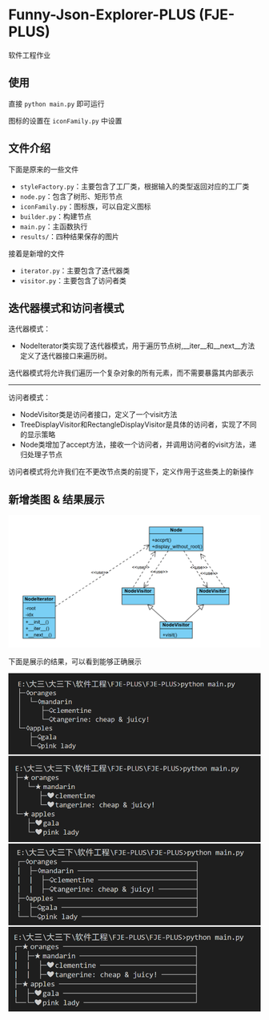 # Funny-Json-Explorer-PLUS (FJE-PLUS)
软件工程作业

## 使用
直接 `python main.py` 即可运行

图标的设置在 `iconFamily.py` 中设置

## 文件介绍

下面是原来的一些文件

* `styleFactory.py`：主要包含了工厂类，根据输入的类型返回对应的工厂类
* `node.py`：包含了树形、矩形节点
* `iconFamily.py`：图标族，可以自定义图标
* `builder.py`：构建节点
* `main.py`：主函数执行
* `results/`：四种结果保存的图片

接着是新增的文件

* `iterator.py`：主要包含了迭代器类
* `visitor.py`：主要包含了访问者类

## 迭代器模式和访问者模式

迭代器模式：

* NodeIterator类实现了迭代器模式，用于遍历节点树,__iter__和__next__方法定义了迭代器接口来遍历树。

迭代器模式将允许我们遍历一个复杂对象的所有元素，而不需要暴露其内部表示

---

访问者模式：

* NodeVisitor类是访问者接口，定义了一个visit方法
* TreeDisplayVisitor和RectangleDisplayVisitor是具体的访问者，实现了不同的显示策略
* Node类增加了accept方法，接收一个访问者，并调用访问者的visit方法，递归处理子节点

访问者模式将允许我们在不更改节点类的前提下，定义作用于这些类上的新操作

## 新增类图 & 结果展示

![新增的类图](class_img.jpg)

下面是展示的结果，可以看到能够正确展示

![其中一个树形结果](results/tree_1.jpg)
![另一个树形结果](results/tree_2.jpg)
![其中一个矩形结果](results/rec_1.jpg)
![另一个矩形结果](results/rec_2.jpg)
